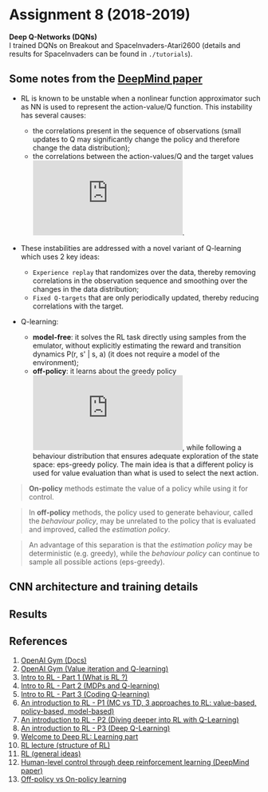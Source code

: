 # Assignment 8 (2018-2019)
__Deep Q-Networks (DQNs)__  
I trained DQNs on Breakout and SpaceInvaders-Atari2600 (details and results for SpaceInvaders can be found in `./tutorials`).

## Some notes from the [DeepMind paper](https://storage.googleapis.com/deepmind-data/assets/papers/DeepMindNature14236Paper.pdf)
* RL is known to be unstable when a nonlinear function approximator such as NN is used to represent the action-value/Q function. This instability has several causes:
  - the correlations present in the sequence of observations (small updates to Q may significantly change the policy and therefore change the data distribution);
  - the correlations between the action-values/Q and the target values ![q-target](https://latex.codecogs.com/gif.latex?%24r%20&plus;%20%5Cgamma%20%5Cmax%20%5Climits_%7Ba%27%7D%20Q%28s%27%2C%20a%27%29%24).
  
* These instabilities are addressed with a novel variant of Q-learning which uses 2 key ideas:
  - `Experience replay` that randomizes over the data, thereby removing correlations in the observation sequence and smoothing over the changes in the data distribution;
  - `Fixed Q-targets` that are only periodically updated, thereby reducing correlations with the target.

* Q-learning:
  - __model-free__: it solves the RL task directly using samples from the emulator, without explicitly estimating the reward and transition dynamics P(r, s' | s, a) (it does not require a model of the environment);
  - __off-policy__: it learns about the greedy policy ![greedy-policy](https://latex.codecogs.com/gif.latex?%24a%20%3D%20argmax_%7Ba%27%7D%20Q%28s%2C%20a%27%3B%20%5Ctheta%29%24), while following a behaviour distribution that ensures adequate exploration of the state space: eps-greedy policy. The main idea is that a different policy is used for value evaluation than what is used to select the next action.


> __On-policy__ methods estimate the value of a policy while using it for control.

> In __off-policy__ methods, the policy used to generate behaviour, called the _behaviour policy_, may be unrelated to the policy that is evaluated and improved, called the _estimation policy_.

> An advantage of this separation is that the _estimation policy_ may be deterministic (e.g. greedy), while the _behaviour policy_ can continue to sample all possible actions (eps-greedy).

## CNN architecture and training details

## Results

## References
1. [OpenAI Gym (Docs)](https://gym.openai.com/docs/)
2. [OpenAI Gym (Value iteration and Q-learning)](https://www.kaggle.com/charel/learn-by-example-reinforcement-learning-with-gym)
3. [Intro to RL - Part 1 (What is RL ?)](https://medium.com/@adeshg7/introduction-to-reinforcement-learning-part-1-dbfd19c28a30)
4. [Intro to RL - Part 2 (MDPs and Q-learning)](https://medium.com/@adeshg7/introduction-to-reinforcement-learning-part-2-74e0a3fad9d3)
5. [Intro to RL - Part 3 (Coding Q-learning)](https://medium.com/swlh/introduction-to-reinforcement-learning-coding-q-learning-part-3-9778366a41c0)
6. [An introduction to RL - P1 (MC vs TD, 3 approaches to RL: value-based, policy-based, model-based)](https://medium.freecodecamp.org/an-introduction-to-reinforcement-learning-4339519de419)
7. [An introduction to RL - P2 (Diving deeper into RL with Q-Learning)](https://medium.freecodecamp.org/diving-deeper-into-reinforcement-learning-with-q-learning-c18d0db58efe)
8. [An introduction to RL - P3 (Deep Q-Learning)](https://medium.freecodecamp.org/an-introduction-to-deep-q-learning-lets-play-doom-54d02d8017d8)
9. [Welcome to Deep RL: Learning part](https://towardsdatascience.com/welcome-to-deep-reinforcement-learning-part-1-dqn-c3cab4d41b6b)
10. [RL lecture (structure of RL)](http://bicmr.pku.edu.cn/~wenzw/bigdata/MDP.pdf)
11. [RL (general ideas)](https://towardsdatascience.com/my-journey-to-reinforcement-learning-part-0-introduction-1e3aec1ee5bf)
12. [Human-level control through deep reinforcement learning (DeepMind paper)](https://storage.googleapis.com/deepmind-data/assets/papers/DeepMindNature14236Paper.pdf)
13. [Off-policy vs On-policy learning](https://stats.stackexchange.com/questions/184657/what-is-the-difference-between-off-policy-and-on-policy-learning)

